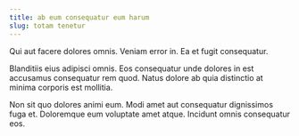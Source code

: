 ```yaml
---
title: ab eum consequatur eum harum
slug: totam tenetur
---
```


Qui aut facere dolores omnis. Veniam error in. Ea et fugit consequatur.

Blanditiis eius adipisci omnis. Eos consequatur unde dolores in est accusamus consequatur rem quod. Natus dolore ab quia distinctio at minima corporis est mollitia.

Non sit quo dolores animi eum. Modi amet aut consequatur dignissimos fuga et. Doloremque eum voluptate amet atque. Incidunt omnis consequatur eos.
